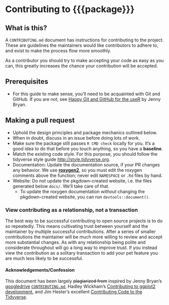 Contributing to {{{package}}}
================

## What is this?

A `CONTRIBUTING.md` document has instructions for contributing to the
project. These are guidelines the maintainers would like contributors to
adhere to, and exist to make the process flow more smoothly.

As a contributor you should try to make accepting your code as easy as
you can, this greatly increases the chance your contribution will be
accepted.

## Prerequisites

  - For this guide to make sense, you’ll need to be acquainted with Git
    and GitHub. If you are not, see [Happy Git and GitHub for the
    useR](http://happygitwithr.com/) by Jenny Bryan.

## Making a pull request

  - Uphold the design principles and package mechanics outlined below.  
  - When in doubt, discuss in an issue before doing lots of work.  
  - Make sure the package still passes `R CMD check` locally for you.
    It’s a good idea to do that before you touch anything, so you have
    a **baseline**.
  - Match the existing code style. For this purpose, you should follow
    the tidyverse style guide <http://style.tidyverse.org>.
  - Documentation: Update the documentation source, if your PR changes
    any behavior. We use
    [**roxygen2**](https://cran.r-project.org/package=roxygen2), so you
    must edit the roxygen comments above the function; never edit
    `NAMESPACE` or `.Rd` files by hand.
  - Website: Do not update the pkgdown-created website, i.e. the files
    generated below `docs/`. We’ll take care of that.
      - To update the roxygen documentation *without* changing the
        pkgdown-created website, you can run `devtools::document()`.

### View contributing as a relationship, not a transaction

The best way to be successful contributing to open source projects is to
do so repeatedly. This means cultivating trust between yourself and the
maintainer by multiple successful contributions. After a series of
smaller contributions the maintainer will be much more willing to review
and accept more substantial changes. As with any relationship being
polite and considerate throughout will go a long way to improve trust.
If you instead view the contribution as a solitary transaction to add
your pet feature you are much less likely to be successful.

#### Acknowledgements/Confession

This document has been largely ~~plagiarized from~~ inspired by Jenny
Bryan’s [googledrive](http://googledrive.tidyverse.org/)
[`CONTRIBUTING.md`](https://github.com/tidyverse/googledrive/blob/master/CONTRIBUTING.md),
Hadley Wickham’s [Contributing to ggplot2
development](https://github.com/tidyverse/ggplot2/blob/92666ca8dd4cb5f96cbfcd4dcfcf157b599a6048/CONTRIBUTING.md),
and Jim Hester’s excellent [Contributing Code to the
Tidyverse](http://www.jimhester.com/2017/08/08/contributing/).
